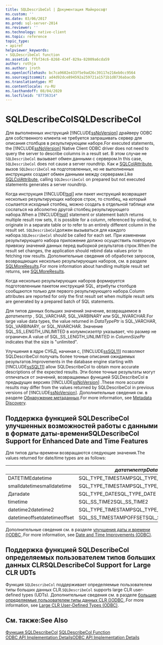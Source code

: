 ```yaml
---
title: SQLDescribeCol | Документация Майкрософт
ms.custom: ''
ms.date: 03/06/2017
ms.prod: sql-server-2014
ms.reviewer: ''
ms.technology: native-client
ms.topic: reference
topic_type:
- apiref
helpviewer_keywords:
- SQLDescribeCol function
ms.assetid: ffbf34c6-8268-434f-829a-82009a6cda59
author: rothja
ms.author: jroth
ms.openlocfilehash: bc7ca9602e433f5e9ad26c39117e216eb0cc9564
ms.sourcegitcommit: ad4d92dce894592a259721a1571b1d8736abacdb
ms.translationtype: MT
ms.contentlocale: ru-RU
ms.lasthandoff: 08/04/2020
ms.locfileid: "87736314"
---
```

# <a name="sqldescribecol"></a><span data-ttu-id="0800a-102">SQLDescribeCol</span><span class="sxs-lookup"><span data-stu-id="0800a-102">SQLDescribeCol</span></span>
  <span data-ttu-id="0800a-103">Для выполненных инструкций [!INCLUDE[ssNoVersion](../../includes/ssnoversion-md.md)] драйверу ODBC для собственного клиента не требуется запрашивать сервер для описания столбцов в результирующем наборе.</span><span class="sxs-lookup"><span data-stu-id="0800a-103">For executed statements, the [!INCLUDE[ssNoVersion](../../includes/ssnoversion-md.md)] Native Client ODBC driver does not need to query the server to describe columns in a result set.</span></span> <span data-ttu-id="0800a-104">В этом случае не `SQLDescribeCol` вызывает обмен данными с сервером.</span><span class="sxs-lookup"><span data-stu-id="0800a-104">In this case, `SQLDescribeCol` does not cause a server roundtrip.</span></span> <span data-ttu-id="0800a-105">Как и [SQLColAttribute](sqlnumresultcols.md), вызов `SQLDescribeCol` на подготовленных, но не выполненных инструкциях создает обмен данными между серверами.</span><span class="sxs-lookup"><span data-stu-id="0800a-105">Like [SQLColAttribute](sqlnumresultcols.md), calling `SQLDescribeCol` on prepared but not executed statements generates a server roundtrip.</span></span>  
  
 <span data-ttu-id="0800a-106">Когда инструкция [!INCLUDE[tsql](../../includes/tsql-md.md)] или пакет инструкций возвращает несколько результирующих наборов строк, то столбец, на который ссылается исходный столбец, можно создать в отдельной таблице или сослаться на абсолютно другой столбец результирующего набора.</span><span class="sxs-lookup"><span data-stu-id="0800a-106">When a [!INCLUDE[tsql](../../includes/tsql-md.md)] statement or statement batch returns multiple result row sets, it is possible for a column, referenced by ordinal, to originate in a separate table or to refer to an entirely different column in the result set.</span></span> <span data-ttu-id="0800a-107">`SQLDescribeCol`должен вызываться для каждого набора.</span><span class="sxs-lookup"><span data-stu-id="0800a-107">`SQLDescribeCol` should be called for each set.</span></span> <span data-ttu-id="0800a-108">При изменении результирующего набора приложение должно осуществить повторную привязку значений данных перед выборкой результатов строк.</span><span class="sxs-lookup"><span data-stu-id="0800a-108">When the result set changes, the application should rebind data values prior to fetching row results.</span></span> <span data-ttu-id="0800a-109">Дополнительные сведения об обработке запросов, возвращающих несколько результирующих наборов, см. в разделе [SQLMoreResults](sqlmoreresults.md).</span><span class="sxs-lookup"><span data-stu-id="0800a-109">For more information about handling multiple result set returns, see [SQLMoreResults](sqlmoreresults.md).</span></span>  
  
 <span data-ttu-id="0800a-110">Когда несколько результирующих наборов формируется подготовленным пакетом инструкций SQL, атрибуты столбцов сообщаются только для первого результирующего набора.</span><span class="sxs-lookup"><span data-stu-id="0800a-110">Column attributes are reported for only the first result set when multiple result sets are generated by a prepared batch of SQL statements.</span></span>  
  
 <span data-ttu-id="0800a-111">Для типов данных больших значений значение, возвращаемое в *дататипептр* , SQL_VARCHAR, SQL_VARBINARY или SQL_NVARCHAR.</span><span class="sxs-lookup"><span data-stu-id="0800a-111">For large value data types, the value returned in *DataTypePtr* is SQL_VARCHAR, SQL_VARBINARY, or SQL_NVARCHAR.</span></span> <span data-ttu-id="0800a-112">Значение SQL_SS_LENGTH_UNLIMITED в *колумнсизептр* указывает, что размер не ограничен.</span><span class="sxs-lookup"><span data-stu-id="0800a-112">A value of SQL_SS_LENGTH_UNLIMITED in *ColumnSizePtr* indicates that the size is "unlimited".</span></span>  
  
 <span data-ttu-id="0800a-113">Улучшения в ядре СУБД, начиная с, [!INCLUDE[ssSQL11](../../includes/sssql11-md.md)] позволяют SQLDescribeCol получать более точные описания ожидаемых результатов.</span><span class="sxs-lookup"><span data-stu-id="0800a-113">Improvements in the database engine starting with [!INCLUDE[ssSQL11](../../includes/sssql11-md.md)] allow SQLDescribeCol to obtain more accurate descriptions of the expected results.</span></span> <span data-ttu-id="0800a-114">Эти более точные результаты могут отличаться от значений, возвращаемых функцией SQLDescribeCol в предыдущих версиях [!INCLUDE[ssNoVersion](../../includes/ssnoversion-md.md)] .</span><span class="sxs-lookup"><span data-stu-id="0800a-114">These more accurate results may differ from the values returned by SQLDescribeCol in previous versions of [!INCLUDE[ssNoVersion](../../includes/ssnoversion-md.md)].</span></span> <span data-ttu-id="0800a-115">Дополнительные сведения см. в разделе [Обнаружение метаданных](../native-client/features/metadata-discovery.md).</span><span class="sxs-lookup"><span data-stu-id="0800a-115">For more information, see [Metadata Discovery](../native-client/features/metadata-discovery.md).</span></span>  
  
## <a name="sqldescribecol-support-for-enhanced-date-and-time-features"></a><span data-ttu-id="0800a-116">Поддержка функцией SQLDescribeCol улучшенных возможностей работы с данными в формате даты-времени</span><span class="sxs-lookup"><span data-stu-id="0800a-116">SQLDescribeCol Support for Enhanced Date and Time Features</span></span>  
 <span data-ttu-id="0800a-117">Для типов даты-времени возвращаются следующие значения.</span><span class="sxs-lookup"><span data-stu-id="0800a-117">The values returned for date/time types are as follows:</span></span>  
  
||<span data-ttu-id="0800a-118">*дататипептр*</span><span class="sxs-lookup"><span data-stu-id="0800a-118">*DataTypePtr*</span></span>|<span data-ttu-id="0800a-119">*колумнсизептр*</span><span class="sxs-lookup"><span data-stu-id="0800a-119">*ColumnSizePtr*</span></span>|<span data-ttu-id="0800a-120">*деЦималдигитсптр*</span><span class="sxs-lookup"><span data-stu-id="0800a-120">*DecimalDigitsPtr*</span></span>|  
|-|-------------------|---------------------|------------------------|  
|<span data-ttu-id="0800a-121">DATETIME</span><span class="sxs-lookup"><span data-stu-id="0800a-121">datetime</span></span>|<span data-ttu-id="0800a-122">SQL_TYPE_TIMESTAMP</span><span class="sxs-lookup"><span data-stu-id="0800a-122">SQL_TYPE_TIMESTAMP</span></span>|<span data-ttu-id="0800a-123">23</span><span class="sxs-lookup"><span data-stu-id="0800a-123">23</span></span>|<span data-ttu-id="0800a-124">3</span><span class="sxs-lookup"><span data-stu-id="0800a-124">3</span></span>|  
|<span data-ttu-id="0800a-125">smalldatetime</span><span class="sxs-lookup"><span data-stu-id="0800a-125">smalldatetime</span></span>|<span data-ttu-id="0800a-126">SQL_TYPE_TIMESTAMP</span><span class="sxs-lookup"><span data-stu-id="0800a-126">SQL_TYPE_TIMESTAMP</span></span>|<span data-ttu-id="0800a-127">16</span><span class="sxs-lookup"><span data-stu-id="0800a-127">16</span></span>|<span data-ttu-id="0800a-128">0</span><span class="sxs-lookup"><span data-stu-id="0800a-128">0</span></span>|  
|<span data-ttu-id="0800a-129">Дата</span><span class="sxs-lookup"><span data-stu-id="0800a-129">date</span></span>|<span data-ttu-id="0800a-130">SQL_TYPE_DATE</span><span class="sxs-lookup"><span data-stu-id="0800a-130">SQL_TYPE_DATE</span></span>|<span data-ttu-id="0800a-131">10</span><span class="sxs-lookup"><span data-stu-id="0800a-131">10</span></span>|<span data-ttu-id="0800a-132">0</span><span class="sxs-lookup"><span data-stu-id="0800a-132">0</span></span>|  
|<span data-ttu-id="0800a-133">time</span><span class="sxs-lookup"><span data-stu-id="0800a-133">time</span></span>|<span data-ttu-id="0800a-134">SQL_SS_TIME2</span><span class="sxs-lookup"><span data-stu-id="0800a-134">SQL_SS_TIME2</span></span>|<span data-ttu-id="0800a-135">8, 10..16</span><span class="sxs-lookup"><span data-stu-id="0800a-135">8, 10..16</span></span>|<span data-ttu-id="0800a-136">0..7</span><span class="sxs-lookup"><span data-stu-id="0800a-136">0..7</span></span>|  
|<span data-ttu-id="0800a-137">datetime2</span><span class="sxs-lookup"><span data-stu-id="0800a-137">datetime2</span></span>|<span data-ttu-id="0800a-138">SQL_TYPE_TIMESTAMP</span><span class="sxs-lookup"><span data-stu-id="0800a-138">SQL_TYPE_TIMESTAMP</span></span>|<span data-ttu-id="0800a-139">19, 21..27</span><span class="sxs-lookup"><span data-stu-id="0800a-139">19, 21..27</span></span>|<span data-ttu-id="0800a-140">0..7</span><span class="sxs-lookup"><span data-stu-id="0800a-140">0..7</span></span>|  
|<span data-ttu-id="0800a-141">datetimeoffset</span><span class="sxs-lookup"><span data-stu-id="0800a-141">datetimeoffset</span></span>|<span data-ttu-id="0800a-142">SQL_SS_TIMESTAMPOFFSET</span><span class="sxs-lookup"><span data-stu-id="0800a-142">SQL_SS_TIMESTAMPOFFSET</span></span>|<span data-ttu-id="0800a-143">26, 28..34</span><span class="sxs-lookup"><span data-stu-id="0800a-143">26, 28..34</span></span>|<span data-ttu-id="0800a-144">0..7</span><span class="sxs-lookup"><span data-stu-id="0800a-144">0..7</span></span>|  
  
 <span data-ttu-id="0800a-145">Дополнительные сведения см. в разделе [улучшения даты и времени &#40;&#41;ODBC ](../native-client-odbc-date-time/date-and-time-improvements-odbc.md).</span><span class="sxs-lookup"><span data-stu-id="0800a-145">For more information, see [Date and Time Improvements &#40;ODBC&#41;](../native-client-odbc-date-time/date-and-time-improvements-odbc.md).</span></span>  
  
## <a name="sqldescribecol-support-for-large-clr-udts"></a><span data-ttu-id="0800a-146">Поддержка функцией SQLDescribeCol определяемых пользователем типов больших данных CLR</span><span class="sxs-lookup"><span data-stu-id="0800a-146">SQLDescribeCol Support for Large CLR UDTs</span></span>  
 <span data-ttu-id="0800a-147">Функция `SQLDescribeCol` поддерживает определяемые пользователем типы больших данных CLR.</span><span class="sxs-lookup"><span data-stu-id="0800a-147">`SQLDescribeCol` supports large CLR user-defined types (UDTs).</span></span> <span data-ttu-id="0800a-148">Дополнительные сведения см. в разделе [большие определяемые пользователем типы данных CLR &#40;&#41;ODBC ](../native-client/odbc/large-clr-user-defined-types-odbc.md).</span><span class="sxs-lookup"><span data-stu-id="0800a-148">For more information, see [Large CLR User-Defined Types &#40;ODBC&#41;](../native-client/odbc/large-clr-user-defined-types-odbc.md).</span></span>  
  
## <a name="see-also"></a><span data-ttu-id="0800a-149">См. также:</span><span class="sxs-lookup"><span data-stu-id="0800a-149">See Also</span></span>  
 <span data-ttu-id="0800a-150">[Функция SQLDescribeCol](https://go.microsoft.com/fwlink/?LinkID=59338) </span><span class="sxs-lookup"><span data-stu-id="0800a-150">[SQLDescribeCol Function](https://go.microsoft.com/fwlink/?LinkID=59338) </span></span>  
 [<span data-ttu-id="0800a-151">ODBC API Implementation Details</span><span class="sxs-lookup"><span data-stu-id="0800a-151">ODBC API Implementation Details</span></span>](odbc-api-implementation-details.md)  
  
  
